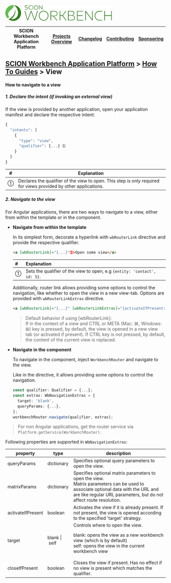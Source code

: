<a href="/docs/site/application-platform/README.md"><img src="/docs/branding/scion-workbench-banner.svg" height="50" alt="SCION Workbench Application Platform"></a>

| SCION Workbench Application Platform | [Projects Overview][menu-projects-overview] | [Changelog][menu-changelog] | [Contributing][menu-contributing] | [Sponsoring][menu-sponsoring] |  
| --- | --- | --- | --- | --- |

## [SCION Workbench Application Platform][menu-home] > [How To Guides][menu-how-to] > View

#### How to navigate to a view

##### 1. Declare the intent (if invoking an external view)

If the view is provided by another application, open your application manifest and declare the respective intent:
  
```javascript
{
  "intents": [
    {
      "type": "view",
      "qualifier": {...} ➀
    }
  ]
}
```
|#|Explanation|
|-|-|
|➀|Declares the qualifier of the view to open. This step is only required for views provided by other applications.|

##### 2. Navigate to the view

For Angular applications, there are two ways to navigate to a view, either from within the template or in the component.

- **Navigate from within the template**

    In its simplest form, decorate a hyperlink with `wbRouterLink` directive and provide the respective qualifier.

    ```html
    <a [wbRouterLink]="{...}"➀>Open some view</a>
    ```
    |#|Explanation|
    |-|-|
    |➀|Sets the qualifier of the view to open, e.g `{entity: 'contact', id: 5}`.|

    Additionally, router link allows providing some options to control the navigation, like whether to open the view in a new view-tab. Options are provided with `wbRouterLinkExtras` directive.

    ```html
    <a [wbRouterLink]="{...}" [wbRouterLinkExtras]="{activateIfPresent: false, target: 'blank'}">
    ```

    > Default behavior if using [wbRouterLink]:\
    If in the context of a view and CTRL or META (Mac: ⌘, Windows: ⊞) key is pressed, by default, the view is opened in a new view tab (or activated if present). If CTRL key is not pressed, by default, the content of the current view is replaced.

- **Navigate in the component**

    To navigate in the component, inject `WorkbenchRouter` and navigate to the view.

    Like in the directive, it allows providing some options to control the navigation.

    ```typescript
    const qualifier: Qualifier = {...};
    const extras: WbNavigationExtras = {
      target: 'blank',
      queryParams: {...},
    };
    workbenchRouter.navigate(qualifier, extras);
    ```

> For non Angular applications, get the router service via `Platform.getService(WorkbenchRouter)`.

Following properties are supported in `WbNavigationExtras`:

|property|type|description|
|-|-|-|
|queryParams|dictionary|Specifies optional query parameters to open the view.|
|matrixParams|dictionary|Specifies optional matrix parameters to open the view.<br>Matrix parameters can be used to associate optional data with the URL and are like regular URL parameters, but do not affect route resolution.|
|activateIfPresent|boolean|Activates the view if it is already present. If not present, the view is opened according to the specified 'target' strategy.|
|target|blank&nbsp;\|&nbsp;self|Controls where to open the view.<p>blank: opens the view as a new workbench view (which is by default)<br>self:  opens the view in the current workbench view|
|closeIfPresent|boolean|Closes the view if present. Has no effect if no view is present which matches the qualifier.|


[menu-how-to]: /docs/site/application-platform/howto/how-to.md

[menu-home]: /docs/site/application-platform/README.md
[menu-projects-overview]: /docs/site/projects-overview.md
[menu-changelog]: /docs/site/changelog/changelog.md
[menu-contributing]: /CONTRIBUTING.md
[menu-sponsoring]: /docs/site/sponsoring.md
